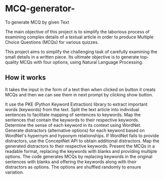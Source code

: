 # MCQ-generator-
To generate MCQ by given Text

The main objective of this project is to simplify the laborious process of examining complex details of a textual article in order to produce Multiple Choice Questions (MCQs) for various quizzes.

This project aims to simplify the challenging task of carefully examining the small details in a written piece. Its ultimate objective is to generate top-quality MCQs with four options, using Natural Language Processing. 


## How it works 
It takes the input in the form of a text then when clicked on button it creats MCQs and then we can see them in next prompt by clicking show button.




It use the PKE (Python Keyword Extraction) library to extract important words (keywords) from the text. 
Split the text article into individual sentences to facilitate mapping of sentences to keywords.
Map the sentences that contain the keywords to their respective keywords.
Determine the sense of each keyword in its context using WordNet.
Generate distractors (alternative options) for each keyword based on WordNet's hypernym and hyponym relationships.
If WordNet fails to provide distractors, use the ConceptNet API to obtain additional distractors.
Map the generated distractors to their respective keywords.
Present the MCQs in a readable format, replacing the keywords with blanks and providing multiple options.
The code generates MCQs by replacing keywords in the original sentences with blanks and offering the keywords along with their distractors as options. The options are shuffled randomly to ensure variation.

